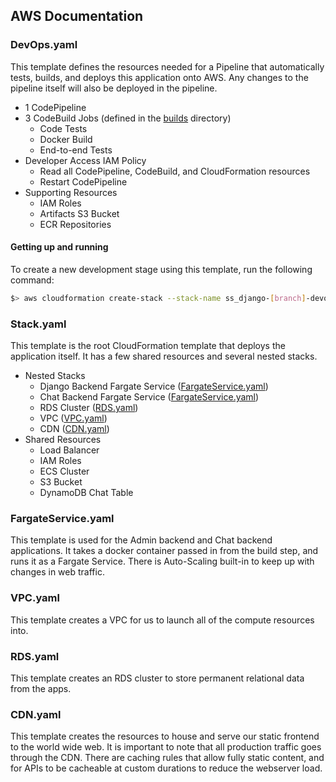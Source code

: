 ## AWS Documentation

### DevOps.yaml

This template defines the resources needed for a Pipeline that automatically tests, builds, and deploys this application onto AWS. Any changes to the pipeline itself will also be deployed in the pipeline.

* 1 CodePipeline
* 3 CodeBuild Jobs (defined in the [builds](builds/) directory)
  * Code Tests
  * Docker Build
  * End-to-end Tests
* Developer Access IAM Policy
  * Read all CodePipeline, CodeBuild, and CloudFormation resources
  * Restart CodePipeline
* Supporting Resources
  * IAM Roles
  * Artifacts S3 Bucket
  * ECR Repositories

#### Getting up and running

To create a new development stage using this template, run the following command:

```sh
$> aws cloudformation create-stack --stack-name ss_django-[branch]-devops --parameters ParameterKey=GitHubToken,ParameterValue=[your-pat] ParameterKey=GitBranch,ParameterValue=[branch] --template-body file://AWS/cloudformation/DevOps.yaml --role-arn arn:aws:iam::514205568277:role/CloudFormationRole --capabilities CAPABILITY_IAM
```

### Stack.yaml

This template is the root CloudFormation template that deploys the application itself. It has a few shared resources and several nested stacks.

* Nested Stacks
  * Django Backend Fargate Service ([FargateService.yaml](FargateService.yaml))
  * Chat Backend Fargate Service ([FargateService.yaml](FargateService.yaml))
  * RDS Cluster ([RDS.yaml](RDS.yaml))
  * VPC ([VPC.yaml](VPC.yaml))
  * CDN ([CDN.yaml](CDN.yaml))
* Shared Resources
  * Load Balancer
  * IAM Roles
  * ECS Cluster
  * S3 Bucket
  * DynamoDB Chat Table


### FargateService.yaml

This template is used for the Admin backend and Chat backend applications. It takes a docker container passed in from the build step, and runs it as a Fargate Service. There is Auto-Scaling built-in to keep up with changes in web traffic.


### VPC.yaml

This template creates a VPC for us to launch all of the compute resources into.


### RDS.yaml

This template creates an RDS cluster to store permanent relational data from the apps.

### CDN.yaml

This template creates the resources to house and serve our static frontend to the world wide web. It is important to note that all production traffic goes through the CDN. There are caching rules that allow fully static content, and for APIs to be cacheable at custom durations to reduce the webserver load.